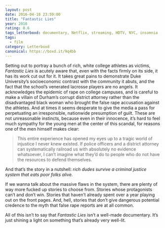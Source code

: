 ```yaml
---
layout: post 
date: 2016-04-18 23:59:00
title: "Fantastic Lies"
year: 2016
rating: 0.6
tags_letterboxd: documentary, Netflix, streaming, HDTV, NYC, insomnia
tags:
  - film
category: Letterboxd
canonical: https://boxd.it/9q4bb
---
```


Setting out to portray a bunch of rich, white college athletes as victims, <cite>Fantastic Lies</cite> is acutely aware that, even with the facts firmly on its side, it has its work cut out for it. It takes great pains to demonstrate Duke University’s socioeconomic contrast with the community it abuts, and the fact that the school’s venerated lacrosse players are no angels. It acknowledges the epidemic of rape on college campuses, and is careful to make a villain of Durham’s corrupt district attorney rather than the disadvantaged black woman who brought the false rape accusation against the athletes. And at times it seems desperate to give the media a pass for perpetuating an irresponsible, nationwide presumption of guilt. These are not unreasonable instincts, because even in their innocence, it’s hard to feel much sympathy for the young men at the center of this scandal, for reasons one of the men himself makes clear:

> This entire experience has opened my eyes up to a tragic world of injustice I never knew existed. If police officers and a district attorney can systematically railroad us with absolutely no evidence whatsoever, I can’t imagine what they’d do to people who do not have the resources to defend themselves.

And that’s the story in a nutshell: *rich dudes survive a criminal justice system that eats poor folks alive.*

If we wanna talk about the massive flaws in the system, there are plenty of way more fucked up stories to choose from. Stories whose protagonists can’t and don’t win. Stories that haven’t already spent over a year playing out on the front pages. And, hell, stories that don’t give dangerous potential credence to the myth that false rape reports are at all common.

All of this isn’t to say that <cite>Fantastic Lies</cite> isn’t a well-made documentary. It’s just shining a light on something that’s already very well-lit.